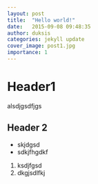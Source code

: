 ```yaml
---
layout: post
title:  "Hello world!"
date:   2015-09-08 09:48:35
author: duksis
categories: jekyll update
cover_image: post1.jpg
importance: 1
---
```


# Header1


alsdjgsdfjgs


## Header 2

* skjdgsd
* sdkjfhgdkf


1. ksdjfgsd
2. dkgjsdlfkj
